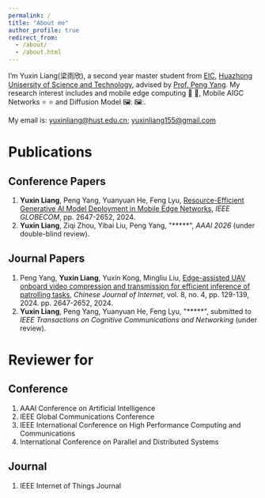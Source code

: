 ```yaml
---
permalink: /
title: "About me"
author_profile: true
redirect_from: 
  - /about/
  - /about.html
---
```


I’m Yuxin Liang(梁雨欣), a second year master student from [EIC](https://ei.hust.edu.cn/), [Huazhong Unisersity of Science and Technology](https://www.hust.edu.cn/), advised by [Prof. Peng Yang](https://scholar.google.com/citations?hl=en&user=8v7c4rYAAAAJ). My research interest includes and mobile edge computing :iphone: :iphone:, Mobile AIGC Networks :star: :star: and Diffusion Model 🖼️: 🖼️:.

My email is: yuxinliang@hust.edu.cn; yuxinliang155@gmail.com


Publications
======
Conference Papers
------
1. **Yuxin Liang**, Peng Yang, Yuanyuan He, Feng Lyu, [Resource-Efficient Generative AI Model Deployment in Mobile Edge Networks](https://ieeexplore.ieee.org/abstract/document/10901571), *IEEE GLOBECOM*, pp. 2647-2652, 2024.
2. **Yuxin Liang**, Ziqi Zhou, Yibai Liu, Peng Yang, "*****", *AAAI 2026* (under double-blind review).
   
Journal Papers
------
1. Peng Yang, **Yuxin Liang**, Yuxin Kong, Mingliu Liu, [Edge-assisted UAV onboard video compression and transmission for efficient inference of patrolling tasks](https://www.wlwxb.com.cn/zh/article/doi/10.11959/j.issn.2096-3750.2024.00418/), *Chinese Journal of Internet*, vol. 8, no. 4, pp. 129-139, 2024. pp. 2647-2652, 2024.
2. **Yuxin Liang**, Peng Yang, Yuanyuan He, Feng Lyu, "*****", submitted to *IEEE Transactions on Cognitive Communications and Networking* (under review).
   
Reviewer for
======
Conference
------
1. AAAI Conference on Artificial  Intelligence
2. IEEE Global Communications Conference
3. IEEE International Conference on High Performance  Computing and Communications
4. International Conference on Parallel and Distributed Systems
   
Journal
------
1. IEEE Internet of Things Journal

